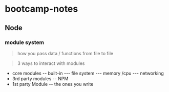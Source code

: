# bootcamp-notes

## Node

### module system

> how you pass data / functions from file to file

> 3 ways to interact with modules 
  - core modules
    -- built-in 
    --- file system
    --- memory /cpu
    --- networking
  - 3rd party modules
    -- NPM
  - 1st party Module
    -- the ones you write
